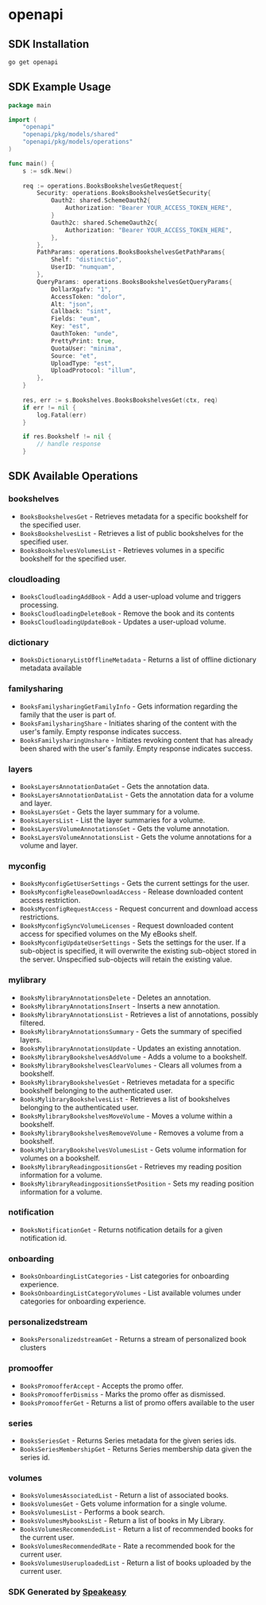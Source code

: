 # openapi

<!-- Start SDK Installation -->
## SDK Installation

```bash
go get openapi
```
<!-- End SDK Installation -->

<!-- Start SDK Example Usage -->
## SDK Example Usage

```go
package main

import (
    "openapi"
    "openapi/pkg/models/shared"
    "openapi/pkg/models/operations"
)

func main() {
    s := sdk.New()
    
    req := operations.BooksBookshelvesGetRequest{
        Security: operations.BooksBookshelvesGetSecurity{
            Oauth2: shared.SchemeOauth2{
                Authorization: "Bearer YOUR_ACCESS_TOKEN_HERE",
            }
            Oauth2c: shared.SchemeOauth2c{
                Authorization: "Bearer YOUR_ACCESS_TOKEN_HERE",
            },
        },
        PathParams: operations.BooksBookshelvesGetPathParams{
            Shelf: "distinctio",
            UserID: "numquam",
        },
        QueryParams: operations.BooksBookshelvesGetQueryParams{
            DollarXgafv: "1",
            AccessToken: "dolor",
            Alt: "json",
            Callback: "sint",
            Fields: "eum",
            Key: "est",
            OauthToken: "unde",
            PrettyPrint: true,
            QuotaUser: "minima",
            Source: "et",
            UploadType: "est",
            UploadProtocol: "illum",
        },
    }
    
    res, err := s.Bookshelves.BooksBookshelvesGet(ctx, req)
    if err != nil {
        log.Fatal(err)
    }

    if res.Bookshelf != nil {
        // handle response
    }
```
<!-- End SDK Example Usage -->

<!-- Start SDK Available Operations -->
## SDK Available Operations

### bookshelves

* `BooksBookshelvesGet` - Retrieves metadata for a specific bookshelf for the specified user.
* `BooksBookshelvesList` - Retrieves a list of public bookshelves for the specified user.
* `BooksBookshelvesVolumesList` - Retrieves volumes in a specific bookshelf for the specified user.

### cloudloading

* `BooksCloudloadingAddBook` - Add a user-upload volume and triggers processing.
* `BooksCloudloadingDeleteBook` - Remove the book and its contents
* `BooksCloudloadingUpdateBook` - Updates a user-upload volume.

### dictionary

* `BooksDictionaryListOfflineMetadata` - Returns a list of offline dictionary metadata available

### familysharing

* `BooksFamilysharingGetFamilyInfo` - Gets information regarding the family that the user is part of.
* `BooksFamilysharingShare` - Initiates sharing of the content with the user's family. Empty response indicates success.
* `BooksFamilysharingUnshare` - Initiates revoking content that has already been shared with the user's family. Empty response indicates success.

### layers

* `BooksLayersAnnotationDataGet` - Gets the annotation data.
* `BooksLayersAnnotationDataList` - Gets the annotation data for a volume and layer.
* `BooksLayersGet` - Gets the layer summary for a volume.
* `BooksLayersList` - List the layer summaries for a volume.
* `BooksLayersVolumeAnnotationsGet` - Gets the volume annotation.
* `BooksLayersVolumeAnnotationsList` - Gets the volume annotations for a volume and layer.

### myconfig

* `BooksMyconfigGetUserSettings` - Gets the current settings for the user.
* `BooksMyconfigReleaseDownloadAccess` - Release downloaded content access restriction.
* `BooksMyconfigRequestAccess` - Request concurrent and download access restrictions.
* `BooksMyconfigSyncVolumeLicenses` - Request downloaded content access for specified volumes on the My eBooks shelf.
* `BooksMyconfigUpdateUserSettings` - Sets the settings for the user. If a sub-object is specified, it will overwrite the existing sub-object stored in the server. Unspecified sub-objects will retain the existing value.

### mylibrary

* `BooksMylibraryAnnotationsDelete` - Deletes an annotation.
* `BooksMylibraryAnnotationsInsert` - Inserts a new annotation.
* `BooksMylibraryAnnotationsList` - Retrieves a list of annotations, possibly filtered.
* `BooksMylibraryAnnotationsSummary` - Gets the summary of specified layers.
* `BooksMylibraryAnnotationsUpdate` - Updates an existing annotation.
* `BooksMylibraryBookshelvesAddVolume` - Adds a volume to a bookshelf.
* `BooksMylibraryBookshelvesClearVolumes` - Clears all volumes from a bookshelf.
* `BooksMylibraryBookshelvesGet` - Retrieves metadata for a specific bookshelf belonging to the authenticated user.
* `BooksMylibraryBookshelvesList` - Retrieves a list of bookshelves belonging to the authenticated user.
* `BooksMylibraryBookshelvesMoveVolume` - Moves a volume within a bookshelf.
* `BooksMylibraryBookshelvesRemoveVolume` - Removes a volume from a bookshelf.
* `BooksMylibraryBookshelvesVolumesList` - Gets volume information for volumes on a bookshelf.
* `BooksMylibraryReadingpositionsGet` - Retrieves my reading position information for a volume.
* `BooksMylibraryReadingpositionsSetPosition` - Sets my reading position information for a volume.

### notification

* `BooksNotificationGet` - Returns notification details for a given notification id.

### onboarding

* `BooksOnboardingListCategories` - List categories for onboarding experience.
* `BooksOnboardingListCategoryVolumes` - List available volumes under categories for onboarding experience.

### personalizedstream

* `BooksPersonalizedstreamGet` - Returns a stream of personalized book clusters

### promooffer

* `BooksPromoofferAccept` - Accepts the promo offer.
* `BooksPromoofferDismiss` - Marks the promo offer as dismissed.
* `BooksPromoofferGet` - Returns a list of promo offers available to the user

### series

* `BooksSeriesGet` - Returns Series metadata for the given series ids.
* `BooksSeriesMembershipGet` - Returns Series membership data given the series id.

### volumes

* `BooksVolumesAssociatedList` - Return a list of associated books.
* `BooksVolumesGet` - Gets volume information for a single volume.
* `BooksVolumesList` - Performs a book search.
* `BooksVolumesMybooksList` - Return a list of books in My Library.
* `BooksVolumesRecommendedList` - Return a list of recommended books for the current user.
* `BooksVolumesRecommendedRate` - Rate a recommended book for the current user.
* `BooksVolumesUseruploadedList` - Return a list of books uploaded by the current user.

<!-- End SDK Available Operations -->

### SDK Generated by [Speakeasy](https://docs.speakeasyapi.dev/docs/using-speakeasy/client-sdks)
